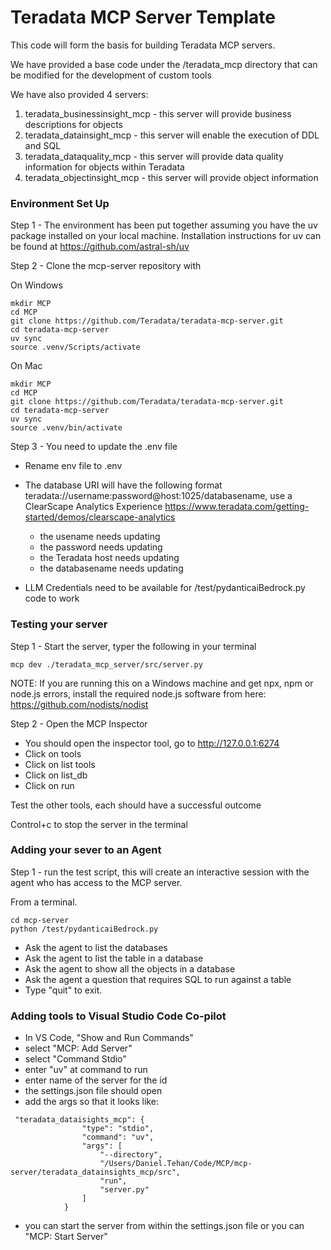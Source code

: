 
# Teradata MCP Server Template

This code will form the basis for building Teradata MCP servers.

We have provided a base code under the /teradata_mcp directory that can be modified for the development of custom tools

We have also provided 4 servers:
1. teradata_businessinsight_mcp - this server will provide business descriptions for objects
2. teradata_datainsight_mcp - this server will enable the execution of DDL and SQL
3. teradata_dataquality_mcp - this server will provide data quality information for objects within Teradata
4. teradata_objectinsight_mcp - this server will provide object information


### Environment Set Up
Step 1 - The environment has been put together assuming you have the uv package installed on your local machine.  Installation instructions for uv can be found at https://github.com/astral-sh/uv 

Step 2 - Clone the mcp-server repository with 

On Windows
```
mkdir MCP
cd MCP
git clone https://github.com/Teradata/teradata-mcp-server.git
cd teradata-mcp-server
uv sync
source .venv/Scripts/activate
```

On Mac
```
mkdir MCP
cd MCP
git clone https://github.com/Teradata/teradata-mcp-server.git
cd teradata-mcp-server
uv sync
source .venv/bin/activate
```

Step 3 - You need to update the .env file
- Rename env file to .env 
- The database URI will have the following format  teradata://username:password@host:1025/databasename, use a ClearScape Analytics Experience https://www.teradata.com/getting-started/demos/clearscape-analytics
    - the usename needs updating
    - the password needs updating
    - the Teradata host needs updating
    - the databasename needs updating

- LLM Credentials need to be available for /test/pydanticaiBedrock.py code to work

### Testing your server
Step 1 - Start the server, typer the following in your terminal
```
mcp dev ./teradata_mcp_server/src/server.py
```
NOTE: If you are running this on a Windows machine and get npx, npm or node.js errors, install the required node.js software from here: https://github.com/nodists/nodist

Step 2 - Open the MCP Inspector
- You should open the inspector tool, go to http://127.0.0.1:6274 
- Click on tools
- Click on list tools
- Click on list_db
- Click on run

Test the other tools, each should have a successful outcome

Control+c to stop the server in the terminal

### Adding your sever to an Agent
Step 1 - run the test script, this will create an interactive session with the agent who has access to the MCP server.  

From a terminal.
```
cd mcp-server
python /test/pydanticaiBedrock.py
```

- Ask the agent to list the databases
- Ask the agent to list the table in a database
- Ask the agent to show all the objects in a database
- Ask the agent a question that requires SQL to run against a table
- Type "quit" to exit.

### Adding tools to Visual Studio Code Co-pilot
- In VS Code, "Show and Run Commands"
- select "MCP: Add Server"
- select "Command Stdio"
- enter "uv" at command to run
- enter name of the server for the id
- the settings.json file should open
- add the args so that it looks like:
```
 "teradata_dataisights_mcp": {
                "type": "stdio",
                "command": "uv",
                "args": [
                    "--directory",
                    "/Users/Daniel.Tehan/Code/MCP/mcp-server/teradata_datainsights_mcp/src",
                    "run",
                    "server.py"
                ]
            }
```
- you can start the server from within the settings.json file or you can "MCP: Start Server"

  

  

